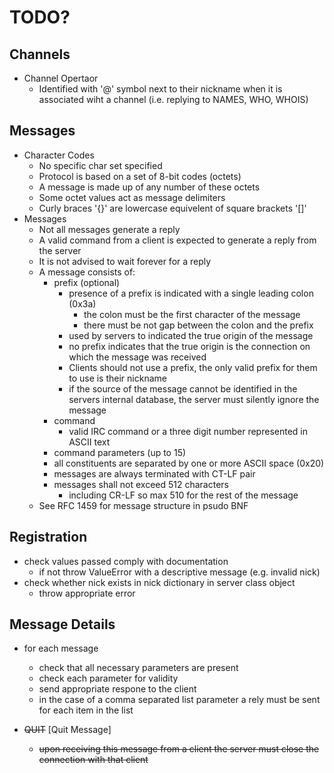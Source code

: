 # TODO?

## Channels
- Channel Opertaor
    - Identified with '@' symbol next to their nickname when it is associated wiht a channel (i.e. replying to NAMES, WHO, WHOIS)

## Messages
- Character Codes
    - No specific char set specified
    - Protocol is based on a set of 8-bit codes (octets)
    - A message is made up of any number of these octets
    - Some octet values act as message delimiters
    - Curly braces '{}' are lowercase equivelent of square brackets '[]'
- Messages
    - Not all messages generate a reply
    - A valid command from a client is expected to generate a reply from the server
    - It is not advised to wait forever for a reply
    - A message consists of:
        - prefix (optional)
            - presence of a prefix is indicated with a single leading colon (0x3a)
                - the colon must be the first character of the message
                - there must be not gap between the colon and the prefix
            - used by servers to indicated the true origin of the message
            - no prefix indicates that the true origin is the connection on which the message was received
            - Clients should not use a prefix, the only valid prefix for them to use is their nickname
            - if the source of the message cannot be identified in the servers internal database, the server must silently ignore the message
        - command
            - valid IRC command or a three digit number represented in ASCII text
        - command parameters (up to 15)
        - all constituents are separated by one or more ASCII space (0x20)
        - messages are always terminated with CT-LF pair
        - messages shall not exceed 512 characters
            - including CR-LF so max 510 for the rest of the message
    - See RFC 1459 for message structure in psudo BNF

## Registration
- check values passed comply with documentation
    - if not throw ValueError with a descriptive message (e.g. invalid nick)
- check whether nick exists in nick dictionary in server class object
    - throw appropriate error

## Message Details
- for each message
    - check that all necessary parameters are present
    - check each parameter for validity
    - send appropriate respone to the client
    - in the case of a comma separated list parameter a rely must be sent for each item in the list

- ~~QUIT~~ [Quit Message]
    - ~~upon receiving this message from a client the server must close the connection with that client~~
